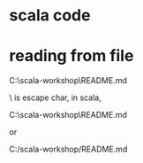 # scala code
# reading from file


C:\scala-workshop\README.md

\ is escape char, in scala,

C:\\scala-workshop\\README.md

or 

C:/scala-workshop/README.md
